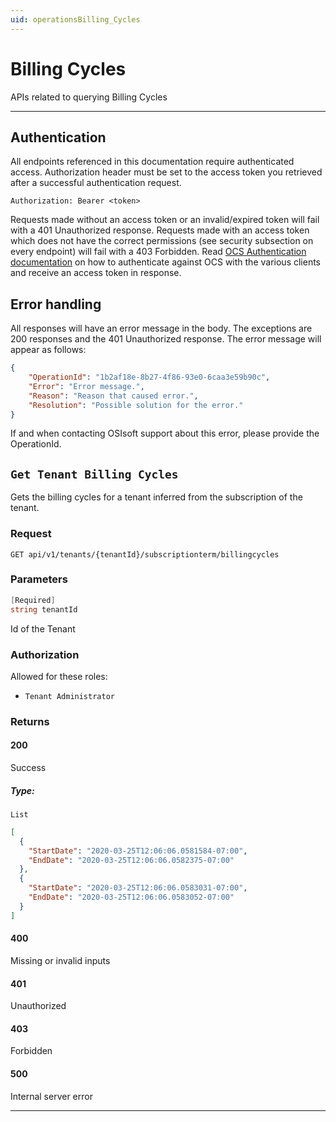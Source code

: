 ```yaml
---
uid: operationsBilling_Cycles
---
```


# Billing Cycles

APIs related to querying Billing Cycles


***

## Authentication

All endpoints referenced in this documentation require authenticated access. Authorization header must be set to the access token you retrieved after a successful authentication request.

`Authorization: Bearer <token>`

Requests made without an access token or an invalid/expired token will fail with a 401 Unauthorized response.
Requests made with an access token which does not have the correct permissions (see security subsection on every endpoint) will fail with a 403 Forbidden.
Read [OCS Authentication documentation](https://github.com/osisoft/OSI-Samples-OCS/blob/master/docs/AUTHENTICATION_README.md) on how to authenticate against OCS with the various clients and receive an access token in response.

## Error handling

All responses will have an error message in the body. The exceptions are 200 responses and the 401 Unauthorized response. The error message will appear as follows:

```json
{
    "OperationId": "1b2af18e-8b27-4f86-93e0-6caa3e59b90c", 
    "Error": "Error message.", 
    "Reason": "Reason that caused error.", 
    "Resolution": "Possible solution for the error." 
}
```

If and when contacting OSIsoft support about this error, please provide the OperationId.

## `Get Tenant Billing Cycles`

Gets the billing cycles for a tenant inferred from the subscription of the tenant.

### Request

`GET api/v1/tenants/{tenantId}/subscriptionterm/billingcycles`

### Parameters

```csharp
[Required]
string tenantId
```

Id of the Tenant

### Authorization

Allowed for these roles:

- `Tenant Administrator`

### Returns

#### 200

Success

##### Type:

 `List`

```json
[
  {
    "StartDate": "2020-03-25T12:06:06.0581584-07:00",
    "EndDate": "2020-03-25T12:06:06.0582375-07:00"
  },
  {
    "StartDate": "2020-03-25T12:06:06.0583031-07:00",
    "EndDate": "2020-03-25T12:06:06.0583052-07:00"
  }
]
```

#### 400

Missing or invalid inputs

#### 401

Unauthorized

#### 403

Forbidden

#### 500

Internal server error
***

